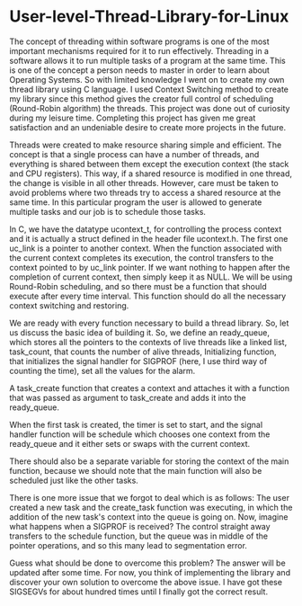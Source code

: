 # User-level-Thread-Library-for-Linux
The concept of threading within software programs is one of the most important mechanisms required for it to run effectively. Threading in a software allows it to run multiple tasks of a program at the same time. This is one of the concept a person needs to master in order to learn about Operating Systems. So with limited knowledge I went on to create my own thread library using C language. I used Context Switching method to create my library since this method gives the creator full control of scheduling (Round-Robin algorithm) the threads. This project was done out of curiosity during my leisure time. Completing this project has given me great satisfaction and an undeniable desire to create more projects in the future. 

Threads were created to make resource sharing simple and efficient. The concept is that a single process can have a number of threads, and everything is shared between them except the execution context (the stack and CPU registers). This way, if a shared resource is modified in one thread, the change is visible in all other threads. However, care must be taken to avoid problems where two threads try to access a shared resource at the same time. In this particular program the user is allowed to generate multiple tasks and our job is to schedule those tasks. 

In C, we have the datatype ucontext_t, for controlling the process context and it is actually a struct defined in the header file ucontext.h. The first one uc_link is a pointer to another context. When the function associated with the current context completes its execution, the control transfers to the context pointed to by uc_link pointer. If we want nothing to happen after the completion of current context, then simply keep it as NULL. We will be using Round-Robin scheduling, and so there must be a function that should execute after every time interval. This function should do all the necessary context switching and restoring. 

We are ready with every function necessary to build a thread library. So, let us discuss the basic idea of building it. So, we define an ready_queue, which stores all the pointers to the contexts of live threads like a linked list, task_count, that counts the number of alive threads, Initializing function, that initializes the signal handler for SIGPROF (here, I use third way of counting the time), set all the values for the alarm.

A task_create function that creates a context and attaches it with a function that was passed as argument to task_create and adds it into the ready_queue.

When the first task is created, the timer is set to start, and the signal handler function will be schedule which chooses one context from the ready_queue and it either sets or swaps with the current context.

There should also be a separate variable for storing the context of the main function, because we should note that the main function will also be scheduled just like the other tasks.

There is one more issue that we forgot to deal which is as follows: The user created a new task and the create_task function was executing, in which the addition of the new task's context into the queue is going on. Now, imagine what happens when a SIGPROF is received? The control straight away transfers to the schedule function, but the queue was in middle of the pointer operations, and so this many lead to segmentation error.

Guess what should be done to overcome this problem? The answer will be updated after some time. For now, you think of implementing the library and discover your own solution to overcome the above issue. I have got these SIGSEGVs for about hundred times until I finally got the correct result.


